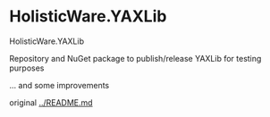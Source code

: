 # HolisticWare.YAXLib

HolisticWare.YAXLib

Repository and NuGet package to publish/release YAXLib for testing purposes

... and some improvements

original [../README.md](../README.md)
